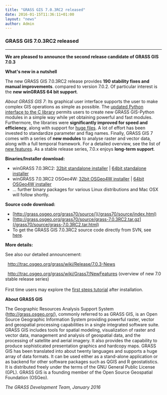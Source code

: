 ```yaml
---
title: "GRASS GIS 7.0.3RC2 released"
date: 2016-01-15T11:36:11+01:00
layout: "news"
author: Admin
---
```


### GRASS GIS 7.0.3RC2 released

------------------------------------------------------------------------

**We are pleased to announce the **second release candidate** of **GRASS
GIS 7.0.3****

**What's new in a nutshell**

The new GRASS GIS 7.0.3RC2 release provides **190 stability fixes and
manual improvements**. compared to version 7.0.2. Of particular interest
is the **new winGRASS 64 bit support**.

*About GRASS GIS 7*: Its graphical user interface supports the user to
make complex GIS operations as simple as possible. The [updated Python
interface to the C
library](/grass70/manuals/libpython/index.html) permits users
to create new GRASS GIS-Python modules in a simple way while yet
obtaining powerful and fast modules. Furthermore, the libraries were
**significantly improved for speed and efficiency**, along with support
for [huge
files](http://grasswiki.osgeo.org/wiki/Category:Massive_data_analysis).
A lot of effort has been invested to standardize parameter and flag
names. Finally, GRASS GIS 7 comes with a series of **new modules** to
analyse raster and vector data, along with a full temporal framework.
For a detailed overview, see the list of [new
features](http://trac.osgeo.org/grass/wiki/Grass7/NewFeatures). As a
stable release series, 7.0.x enjoys **long-term support**.

**Binaries/Installer download:**

-   winGRASS 7.0.3RC2: [32bit standalone
    installer](/grass70/binary/mswindows/native/x86/WinGRASS-7.0.3RC2-1-Setup-x86.exe)
    \| [64bit standalone
    installer](/grass70/binary/mswindows/native/x86_64/WinGRASS-7.0.3RC2-1-Setup-x86_64.exe)
-   winGRASS 7.0.3RC2 OSGeo4W: [32bit OSGeo4W
    installer](http://download.osgeo.org/osgeo4w/osgeo4w-setup-x86.exe)
    \| [64bit OSGeo4W
    installer](http://download.osgeo.org/osgeo4w/osgeo4w-setup-x86_64.exe)
-   \... further binary packages for various Linux distributions and Mac
    OSX will follow shortly.

**Source code download:**

-   [http://grass.osgeo.org/grass70/source/](/grass70/source/index.html)
-   [http://grass.osgeo.org/grass70/source/grass-7.0.3RC2.tar.gz](/grass70/source/grass-7.0.3RC2.tar.html)
-   To get the GRASS GIS 7.0.3RC2 source code directly from SVN, see
    [here](http://trac.osgeo.org/grass/wiki/Release/7.0.3-News).

**More details:**

See also our detailed announcement:


  <http://trac.osgeo.org/grass/wiki/Release/7.0.3-News>



  <http://trac.osgeo.org/grass/wiki/Grass7/NewFeatures> (overview of new
7.0 stable release series)\
\
First time users may explore the [first steps
tutorial](/documentation/first-time-users/index.html) after
installation.


**About GRASS GIS**

The Geographic Resources Analysis Support System
([http://grass.osgeo.org/)](/index.html), commonly referred
to as GRASS GIS, is an Open Source Geographic Information System
providing powerful raster, vector and geospatial processing capabilities
in a single integrated software suite. GRASS GIS includes tools for
spatial modeling, visualization of raster and vector data, management
and analysis of geospatial data, and the processing of satellite and
aerial imagery. It also provides the capability to produce sophisticated
presentation graphics and hardcopy maps. GRASS GIS has been translated
into about twenty languages and supports a huge array of data formats.
It can be used either as a stand-alone application or as backend for
other software packages such as QGIS and R geostatistics. It is
distributed freely under the terms of the GNU General Public License
(GPL). GRASS GIS is a founding member of the Open Source Geospatial
Foundation (OSGeo).

*The GRASS Development Team, January 2016*

